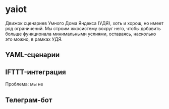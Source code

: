 # yaiot

Движок сценариев Умного Дома Яндекса (УДЯ), хоть и хорош, но имеет ряд ограничений. Мы строим жкосистему вокруг него, чтобы добавить больше функционала минимальными услиями, оставаясь, насколько это можно, в рамках УДЯ.

## YAML-сценарии

## IFTTT-интеграция

Проблема: мы не 

## Телеграм-бот
<!--stackedit_data:
eyJoaXN0b3J5IjpbMTAzMDE1OTkxMl19
-->